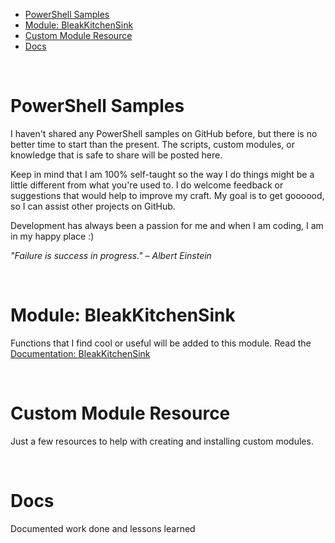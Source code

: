 - [PowerShell Samples](#powershell-samples)
- [Module: BleakKitchenSink](#module-bleakkitchensink)
- [Custom Module Resource](#custom-module-resource)
- [Docs](#docs)

<br>

# PowerShell Samples

I haven't shared any PowerShell samples on GitHub before, but there is no better time to start than the present. 
The scripts, custom modules, or knowledge that is safe to share will be posted here.

Keep in mind that I am 100% self-taught so the way I do things might be a little different from what you're used to. 
I do welcome feedback or suggestions that would help to improve my craft. My goal is to get goooood, so I can assist other projects on GitHub.

Development has always been a passion for me and when I am coding, I am in my happy place :)


*"Failure is success in progress." – Albert Einstein*

<br>

# Module: BleakKitchenSink

Functions that I find cool or useful will be added to this module.
Read the [Documentation: BleakKitchenSink](BleakKitchenSink/README.MD)

<br>

# Custom Module Resource

Just a few resources to help with creating and installing custom modules.

<br>

# Docs

Documented work done and lessons learned
